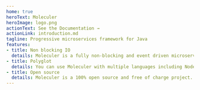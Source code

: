 ```yaml
---
home: true
heroText: Moleculer
heroImage: logo.png
actionText: See the Documentation →
actionLink: introduction.md
tagline: Progressive microservices framework for Java
features:
- title: Non blocking IO 
  details: Moleculer is a fully non-blocking and event driven microservices framework.
- title: Polyglot
  details: You can use Moleculer with multiple languages including Node.js, Java and Go.
- title: Open source 
  details: Moleculer is a 100% open source and free of charge project.
---
```

